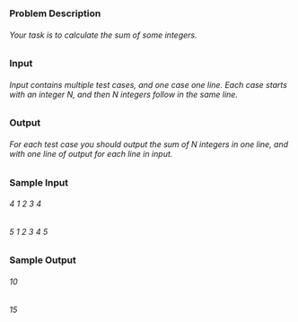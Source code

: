 ### Problem Description
###### Your task is to calculate the sum of some integers.
 

### Input
###### Input contains multiple test cases, and one case one line. Each case starts with an integer N, and then N integers follow in the same line. 
 

### Output
###### For each test case you should output the sum of N integers in one line, and with one line of output for each line in input. 
 

### Sample Input
###### 4 1 2 3 4
###### 5 1 2 3 4 5
 

### Sample Output
###### 10
###### 15
